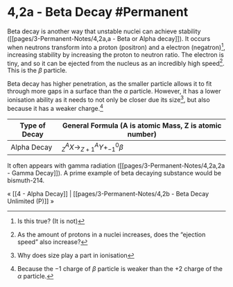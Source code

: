 # 4,2a - Beta Decay #Permanent 
Beta decay is another way that unstable nuclei can achieve stability ([[pages/3-Permanent-Notes/4,2a,a - Beta or Alpha decay]]). It occurs when neutrons transform into a proton (positron) and a electron (negatron)[^2], increasing stability by increasing the proton to neutron ratio. The electron is tiny, and so it can be ejected from the nucleus as an incredibly high speed[^3]. This is the $\beta$ particle.

Beta decay has higher penetration, as the smaller particle allows it to fit through more gaps in a surface than the $\alpha$ particle. However, it has a lower ionisation ability as it needs to not only be closer due its size[^4], but also because it has a weaker charge.[^5]

Type of Decay | General Formula (A is atomic Mass, Z is atomic number)
--- | ---
Alpha Decay | $^A_{Z}X\to^A_{Z+1}Y+^0_{-1}\beta$

It often appears with gamma radiation ([[pages/3-Permanent-Notes/4,2a,2a - Gamma Decay]]). A prime example of beta decaying substance would be bismuth-214.

« [[4 - Alpha Decay]] | [[pages/3-Permanent-Notes/4,2b - Beta Decay Unlimited (P)]] »

[^1]: Why then, does it sometimes undergo beta decay and sometimes alpha decay
[^2]: Is this true? (It is not)
[^3]: As the amount of protons in a nuclei increases, does the “ejection speed” also increase?
[^4]: Why does size play a part in ionisation
[^5]:Because the $-1$ charge of $\beta$ particle is weaker than the $+2$ charge of the $\alpha$ particle.
